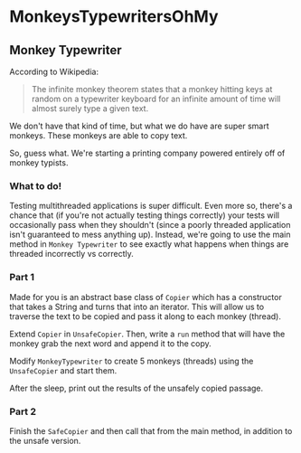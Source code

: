 # MonkeysTypewritersOhMy

## Monkey Typewriter
According to Wikipedia:

> The infinite monkey theorem states that a monkey hitting keys at random on a typewriter keyboard for an infinite 
amount of time will almost surely type a given text.

We don't have that kind of time, but what we do have are super smart monkeys.  These monkeys are able to copy text.

So, guess what.  We're starting a printing company powered entirely off of monkey typists.

### What to do!
Testing multithreaded applications is super difficult.  Even more so, there's a chance that (if you're not actually
testing things correctly) your tests will occasionally pass when they shouldn't (since a poorly threaded application
isn't guaranteed to mess anything up).  Instead, we're going to use the main method in `Monkey Typewriter` to see
exactly what happens when things are threaded incorrectly vs correctly.

### Part 1

Made for you is an abstract base class of `Copier` which has a constructor that takes a String and turns that into
an iterator.  This will allow us to traverse the text to be copied and pass it along to each monkey (thread).

Extend `Copier` in `UnsafeCopier`.  Then, write a `run` method that will have the monkey grab the next word and append
it to the copy.

Modify `MonkeyTypewriter` to create 5 monkeys (threads) using the `UnsafeCopier` and start them.

After the sleep, print out the results of the unsafely copied passage.

### Part 2

Finish the `SafeCopier` and then call that from the main method, in addition to the unsafe version.